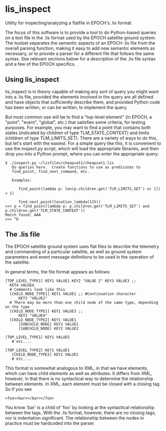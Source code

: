 lis_inspect
===========

Utility for inspecting/analyzing a flatfile in EPOCH's .lis format

The focus of this software is to provide a tool to do Python-based queries on a text file in the .lis format used by the EPOCH satellite ground system.  The toolset separates the semantic aspects of an EPOCH .lis file from the overall parsing function, making it easy to add new semantic elements as necessary, or to provide a parser for a different file that follows the same syntax.  See relevant sections below for a description of the .lis file syntax and a few of the EPOCH specifics.

Using lis_inspect
--------
lis_inspect is in theory capable of making any sort of query you might want into a .lis file, provided the elements involved in the query are all defined and have objects that sufficiently describe them, and provided Python code has been written, or can be written, to implement the query.

But most common use will be to find a "top-level element" (in EPOCH, a "point", "event", "global", etc.) that satisfies some criteria, for testing purposes.  For example, you may want to find a point that contains both states (indicated by children of type TLM_STATE_CONTEXT) and limits (children of type TLM_LIMITS_SET).  There are a variety of ways to do this, but let's start with the easiest.  For a simple query like this, it is convenient to use the inspect.py script, which will load the appropriate libraries, and then drop you into a Python prompt, where you can enter the appropriate query:

    $ ./inspect.py ~/lisfiles/cheapsat1/cheapsat1.lis 
       Do queries here.  Create functions to use as predicates to
       find_point, find_next_command, etc.

       Examples: 

          find_point(lambda p: len(p.children.get('TLM_LIMITS_SET') or []) > 1)

          find_next_point(location_lambda(115))
    >>> p = find_point(lambda p: p.children.get('TLM_LIMITS_SET') and p.children.get('TLM_STATE_CONTEXT'))
    Match found: AAA
    >>> ^D

The .lis file
-------------

The EPOCH satellite ground system uses flat files to describe the telemetry and commanding of a particular satellite, as well as ground system parameters and event message definitions to be used in the operation of the satellite.

In general terms, the file format appears as follows:

    [TOP_LEVEL_TYPE1] KEY1 VALUE1 KEY2 "VALUE 2" KEY3 VALUE3 ;;
      KEY4 VALUE4
      # Comments look like this
      [CHILD_NODE_TYPE1] KEY1 VALUE1 ;; #Continuation character
          KEY2 "VALUE2"
      # There may be more than one child node of the same type, depending on the type
      [CHILD_NODE_TYPE1] KEY1 VALUE3 ;; 
          KEY2 "VALUE4"
      [CHILD_NODE_TYPE2] KEY1 VALUE1
          [SUBCHILD_NODE] KEY1 VALUE1
          [SUBCHILD_NODE] KEY2 VALUE2
          
    [TOP_LEVEL_TYPE1] KEY1 VALUE5
       # etc....
       
    [TOP_LEVEL_TYPE2] KEY1 VALUE1
       [CHILD_NODE_TYPE3] KEY1 VALUE1
       # etc....
       
This format is somewhat analogous to XML, in that we have elements, which can have child elements as well as attributes.  It differs from XML, however, in that there is no syntactical way to determine the relationship between elements.  In XML, each element must be closed with a closing tag.  So if you see

    <foo><bar></bar></foo>
    
You know 'bar' is a child of 'foo' by looking at the syntactical relationship between the tags.  With the .lis format, however, there are no closing tags, nor is indentation significant.  The relationship between the nodes in practice must be hardcoded into the parser.

